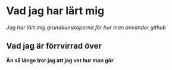 # Vad jag har lärt mig
*Jag har lärt mig grundkunskaperna för hur man använder github*
## Vad jag är förrvirrad över
**Än så länge tror jag att jag vet hur man gör**





